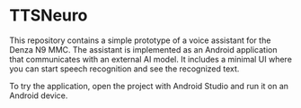 # TTSNeuro

This repository contains a simple prototype of a voice assistant for the Denza N9 MMC. The assistant is implemented as an Android application that communicates with an external AI model. It includes a minimal UI where you can start speech recognition and see the recognized text.

To try the application, open the project with Android Studio and run it on an Android device.
